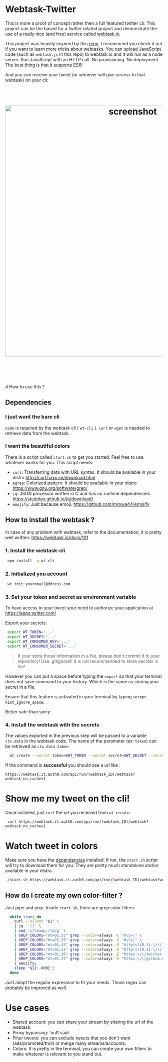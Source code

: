 # Webtask-Twitter

This is more a proof of concept rather then a full featured twitter cli. 
This project can be the based for a twitter related project and demonstrate the use of a really nice (and free) service called [webtask.io](https://webtask.io/).

This project was heavily inspired by this [repo](https://github.com/bananaoomarang/webtask-ifttt-tutorial). 
I recommend you check it out if you want to learn more tricks about webtasks.
You can upload JavaScript code (such as `webtask.js` in this repo) to webtask.io and it will run as a node server. 
Run JavaScript with an HTTP call. No provisioning. No deployment.
The best thing is that it supports ES6!

And you can receive your tweet (or whoever will give access to that webtask) on your cli:
<h1 align="center">
	<br>
	<img width="800" src="https://rawgit.com/veggiemonk/webtask-twitter/master/screenshot.png" alt="screenshot">
	<br>
	<br>
	<br>
</h1>
# How to use this ?

## Dependencies

### I just want the bare cli

`node` is required by the webtask cli ( `wt-cli` ).
`curl` or `wget` is needed to retrieve data from the webtask.

### I want the beautiful colors

There is a script called `start.sh` to get you started. Feel free to use whatever works for you.
This script needs:
  - `curl`: Transferring data with URL syntax. It should be available in your distro http://curl.haxx.se/download.html
  - `egrep`: Colorized pattern. It should be available in your distro https://www.gnu.org/software/grep/
  - `jq`: JSON processor written in C and has no runtime dependencies. https://stedolan.github.io/jq/download/
  - `emojify`: Just because emoji. https://github.com/mrowa44/emojify

## How to install the webtask ?

In case of any problem with webtask, refer to the documentation,
it is pretty well written: https://webtask.io/docs/101

### 1. Install the webtask-cli

```sh
 npm install -g wt-cli
```

### 2. Initialized you account

```sh
 wt init youremail@ddress.com
```

### 3. Set your token and secret as environment variable

To have access to your tweet your need to authorize your application at https://apps.twitter.com/

Export your secrets:

```sh
 export WT_TOKEN='...'
 export WT_SECRET='...'
 export WT_CONSUMER_KEY='...'
 export WT_CONSUMER_SECRET='...'
```

> If your store those information in a file, please don't commit it to your repository! Use .gitignore!!
  It is not recommended to store secrets in file! 
  
However you can put a space before typing the `export` so that your terminal does not save command to your history. 
Which is the same as storing your secret in a file. 

Ensure that this feature is activated in your terminal by typing  `setopt hist_ignore_space`.   

Better safe than sorry.

### 4. Install the webtask with the secrets

The values exported in the previous step will be passed to a variable `ctx.data` in the webtask code.
The name of the parameter (ex: `token`) can be retrieved as `ctx.data.token`

```sh
  wt create --secret token=$WT_TOKEN --secret secret=$WT_SECRET --secret consumerKey=$WT_CONSUMER_KEY --secret consumerSecret=$WT_CONSUMER_SECRET webtask.js
```

If the command is **successful** you should see a url like :
```
https://webtask.it.auth0.com/api/run/(webtask_ID)/webtask?webtask_no_cache=1
```

# Show me my tweet on the cli!

Once installed, just `curl` the url you received from `wt create`:
```
 curl https://webtask.it.auth0.com/api/run/(webtask_ID)/webtask?webtask_no_cache=1
```

# Watch tweet in colors

Make sure you have the [dependencies](#dependencies) installed. 
If not, the `start.sh` script will try to download them for you. 
They are pretty much standalone and/or available in your distro.

```sh
./start.sh https://webtask.it.auth0.com/api/run/(webtask_ID)/webtask?webtask_no_cache=1
```

## How do I create my own color-filter ?

Just pipe and `grep`.
Inside `start.sh`, there are grep color filters:

```sh
  while true; do
    curl --silent "$1" \
    | jq '.[]' \
    | sed 's/\&amp;/\&/g' \
    | GREP_COLORS="mt=01;32" grep --color=always -E "@\S+|" \
    | GREP_COLORS="mt=01;35" grep --color=always -E "#\S+|" \
    | GREP_COLORS="mt=01;33" grep --color=always -E "http(s){0,1}:\/\/?([\da-z\.-]+)\.([a-z\.]{2,6})([\/\w \.-]*)*\/?\S+|" \
    | GREP_COLORS="mt=01;31" grep --color=always -E "http(s){0,1}:\/\/?([\da-z\.-]+)\.([a-z\.]{2,6})([\/\w \.-]*)*\/?\S+\.(jpg|png|jpeg)|" \
    | GREP_COLORS="mt=01;36" grep --color=always -E "https:\/\/twitter.com\/?\S+|" \
    | GREP_COLORS="mt=01;37" grep --color=always -E "https:\/\/github.com\/?\S+|" \
    | emojify;
    sleep "${2:-600}";
  done
```
Just adapt the regular expression to fit your needs. Those regex can probably be improved as well.


# Use cases

* Shared account: you can share your stream by sharing the url of the webtask.
* Proxy bypassing: 'nuff said.
* Filter tweets: you can exclude tweets that you don't want (ads/promoted/troll) or merge many streams/accounts.
* Colors: It is pretty in the terminal, you can create your own filters to make whatever is relevant to you stand out.
